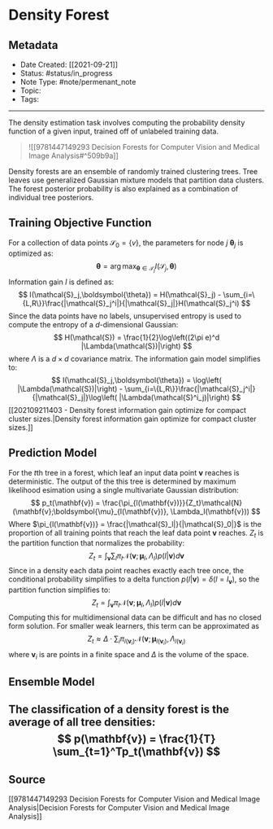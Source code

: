 # Density Forest
## Metadata
- Date Created: [[2021-09-21]]
- Status: #status/in_progress
- Note Type: #note/permenant_note
- Topic: 
- Tags: 
---

The density estimation task involves computing the probability density function of a given input, trained off of unlabeled training data.
> ![[9781447149293 Decision Forests for Computer Vision and Medical Image Analysis#^509b9a]]

Density forests are an ensemble of randomly trained clustering trees. Tree leaves use generalized Gaussian mixture models that partition data clusters. The forest posterior probability is also explained as a combination of individual tree posteriors.

## Training Objective Function
For a collection of data points $\mathcal{S}_0 = \{v\}$, the parameters for node $j$ $\boldsymbol{\theta}_j$ is optimized as:
$$
\boldsymbol{\theta} = \arg\max_{\boldsymbol{\theta}\in\mathcal{T}_j} I(\mathcal{S}_j, \boldsymbol{\theta})
$$
Information gain $I$ is defined as:
$$
I(\mathcal{S}_j,\boldsymbol{\theta}) = H(\mathcal{S}_j) - \sum_{i=\{L,R\}}\frac{|\mathcal{S}_j^i|}{|\mathcal{S}_j|}H(\mathcal{S}_j^i)
$$
Since the data points have no labels, unsupervised entropy is used to compute the entropy of a $d$-dimensional Gaussian:
$$
H(\mathcal{S}) = \frac{1}{2}\log\left((2\pi e)^d |\Lambda(\mathcal{S})|\right)
$$
where $\Lambda$ is a $d\times d$ covariance matrix.
The information gain model simplifies to:
$$
I(\mathcal{S}_j,\boldsymbol{\theta}) = \log\left( |\Lambda(\mathcal{S})|\right) - \sum_{i=\{L,R\}}\frac{|\mathcal{S}_j^i|}{|\mathcal{S}_j|}\log\left( |\Lambda(\mathcal{S}^i_j)|\right)
$$
[[202109211403 - Density forest information gain optimize for compact cluster sizes.|Density forest information gain optimize for compact cluster sizes.]]

## Prediction Model
For the $t$th tree in a forest, which leaf an input data point $\mathbf{v}$ reaches is deterministic. The output of the this tree is determined by maximum likelihood esimation using a single multivariate Gaussian distribution:
$$
p_t(\mathbf{v}) = \frac{\pi_{l(\mathbf{v})}}{Z_t}\mathcal{N}(\mathbf{v};\boldsymbol{\mu}_{l(\mathbf{v})}, \Lambda_l(\mathbf{v}))
$$
Where $\pi_{l(\mathbf{v})} = \frac{|\mathcal{S}_l|}{|\mathcal{S}_0|}$ is the proportion of all training points that reach the leaf data point $\mathbf{v}$ reaches.
$Z_t$ is the partition function that normalizes the probability:
$$Z_t = \int_\mathbf{v} \sum_l \pi_l \mathcal{N}(\mathbf{v};\boldsymbol{\mu}_l,\Lambda_l)p(l|\mathbf{v})d\mathbf{v}
$$
Since in a density each data point reaches exactly each tree once, the conditional probability simplifies to a delta function $p(l|\mathbf{v}) = \delta(l=l_\mathbf{v})$, so the partition function simplifies to:
$$Z_t = \int_\mathbf{v}  \pi_l \mathcal{N}(\mathbf{v};\boldsymbol{\mu}_l,\Lambda_l)p(l|\mathbf{v})d\mathbf{v}
$$
Computing this for multidimensional data can be difficult and has no closed form solution. For smaller weak learners, this term can be approximated as
$$
Z_t \approx \Delta \cdot \sum_i \pi_{l(\mathbf{v}_i)}\mathcal{N}(\mathbf{v};\boldsymbol{\mu}_{l(\mathbf{v}_i)},\Lambda_{l(\mathbf{v}_i)}
$$
where $\mathbf{v}_i$ is are points in a finite space and $\Delta$ is the volume of the space.

## Ensemble Model
The classification of a density forest is the average of all tree densities:
$$
p(\mathbf{v}) = \frac{1}{T} \sum_{t=1}^Tp_t(\mathbf{v})
$$
---
## Source
[[9781447149293 Decision Forests for Computer Vision and Medical Image Analysis|Decision Forests for Computer Vision and Medical Image Analysis]]